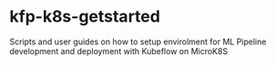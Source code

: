 # kfp-k8s-getstarted
Scripts and user guides on how to setup envirolment for ML Pipeline development and deployment with Kubeflow on MicroK8S
